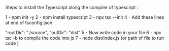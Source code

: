 Steps to install the Typescript along the compiler of typescript :

1 - npm init -y
2 - npm install typescript
3 - npx tsc --init
4 - Add these lines at end of tsconfig.json

"rootDir": "./source",
"outDir": "dist"
5 - Now write code in your file
6 - npx tsc -b to compile the code into js
7 - node dist/index.js (or path of file to run code )
